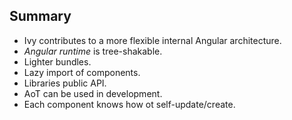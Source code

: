 ## Summary

- Ivy contributes to a more flexible internal Angular architecture.
- *Angular runtime* is tree-shakable.
- Lighter bundles.
- Lazy import of components.
- Libraries public API.
- AoT can be used in development.
- Each component knows how ot self-update/create.
